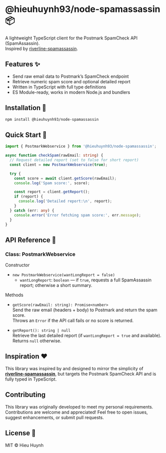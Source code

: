 # @hieuhuynh93/node-spamassassin 📦

A lightweight TypeScript client for the Postmark SpamCheck API (SpamAssassin).  
Inspired by [riverline-spamassassin](https://github.com/rcambien/riverline-spamassassin).

## Features ✨
- Send raw email data to Postmark’s SpamCheck endpoint  
- Retrieve numeric spam score and optional detailed report  
- Written in TypeScript with full type definitions  
- ES Module-ready, works in modern Node.js and bundlers  

## Installation 🚀
```bash
npm install @hieuhuynh93/node-spamassassin
```

## Quick Start 📘
```ts
import { PostmarkWebservice } from '@hieuhuynh93/node-spamassassin';

async function checkSpam(rawEmail: string) {
  // Request detailed report (set to false for short report)
  const client = new PostmarkWebservice(true); 

  try {
    const score = await client.getScore(rawEmail);
    console.log('Spam score:', score);

    const report = client.getReport();
    if (report) {
      console.log('Detailed report:\n', report);
    }
  } catch (err: any) {
    console.error('Error fetching spam score:', err.message);
  }
}
```

## API Reference 📖

### Class: PostmarkWebservice

Constructor  
- `new PostmarkWebservice(wantLongReport = false)`  
  - `wantLongReport`: `boolean` — if `true`, requests a full SpamAssassin report; otherwise a short summary.

Methods  
- `getScore(rawEmail: string): Promise<number>`  
  Send the raw email (headers + body) to Postmark and return the spam score.  
  Throws an `Error` if the API call fails or no score is returned.

- `getReport(): string | null`  
  Retrieve the last detailed report (if `wantLongReport = true` and available). Returns `null` otherwise.
  

## Inspiration ❤️
This library was inspired by and designed to mirror the simplicity of **[riverline-spamassassin](https://github.com/rcambien/riverline-spamassassin)**, but targets the Postmark SpamCheck API and is fully typed in TypeScript.


## Contributing
This library was originally developed to meet my personal requirements. Contributions are welcome and appreciated!
Feel free to open issues, suggest enhancements, or submit pull requests.

## License 📄
MIT © Hieu Huynh